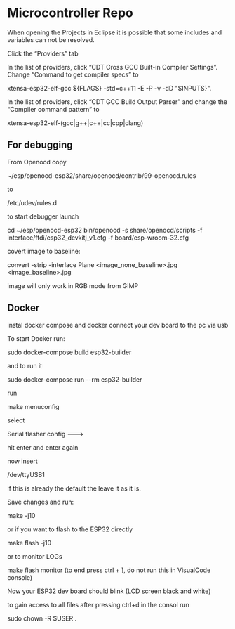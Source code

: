 # Microcontroller Repo

When opening the Projects in Eclipse it is possible that some includes and variables can not be resolved.

Click the “Providers” tab

In the list of providers, click “CDT Cross GCC Built-in Compiler Settings”. Change “Command to get compiler specs” to

xtensa-esp32-elf-gcc ${FLAGS} -std=c++11 -E -P -v -dD "$INPUTS}".

In the list of providers, click “CDT GCC Build Output Parser” and change the “Compiler command pattern” to

xtensa-esp32-elf-(gcc|g\+\+|c\+\+|cc|cpp|clang)

## For debugging

From Openocd copy

~/esp/openocd-esp32/share/openocd/contrib/99-openocd.rules

to

/etc/udev/rules.d

to start debugger launch

cd ~/esp/openocd-esp32
bin/openocd -s share/openocd/scripts -f interface/ftdi/esp32_devkitj_v1.cfg -f board/esp-wroom-32.cfg

covert image to baseline:

convert -strip -interlace Plane <image_none_baseline>.jpg <image_baseline>.jpg

image will only work in RGB mode from GIMP

## Docker

instal docker compose and docker
connect your dev board to the pc via usb

To start Docker run:

sudo docker-compose build esp32-builder

and to run it

sudo docker-compose run --rm esp32-builder

run

make menuconfig

select

Serial flasher config --->

hit enter and enter again

now insert

/dev/ttyUSB1

if this is already the default the leave it as it is.

Save changes and run:

make -j10

or if you want to flash to the ESP32 directly

make flash -j10

or to monitor LOGs

make flash monitor (to end press ctrl + ], do not run this in VisualCode console)

Now your ESP32 dev board should blink (LCD screen black and white)

to gain access to all files after pressing ctrl+d in the consol run

sudo chown -R \$USER .
